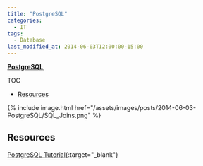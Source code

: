 ```yaml
---
title: "PostgreSQL"
categories:
  - IT
tags:
  - Database
last_modified_at: 2014-06-03T12:00:00-15:00
---
```


**[PostgreSQL]()**, 

TOC

- [Resources](#resources)


{% include image.html href="/assets/images/posts/2014-06-03-PostgreSQL/SQL_Joins.png" %}


## Resources

[PostgreSQL Tutorial](https://www.postgresqltutorial.com/){:target="_blank"}

